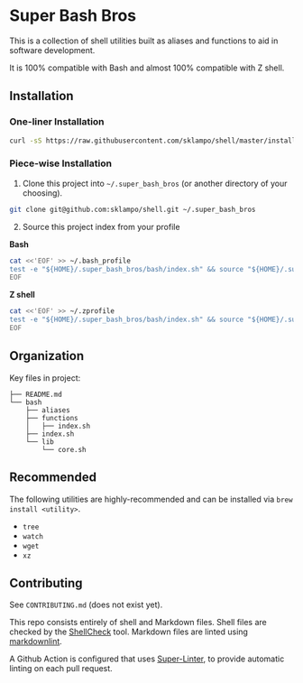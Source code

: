 # Super Bash Bros

This is a collection of shell utilities built as aliases and functions to
aid in software development.

It is 100% compatible with Bash and almost 100% compatible with Z shell.

## Installation

### One-liner Installation

```sh
curl -sS https://raw.githubusercontent.com/sklampo/shell/master/install.sh | bash
```

### Piece-wise Installation

1. Clone this project into `~/.super_bash_bros` (or another directory of your choosing).

 ```sh
git clone git@github.com:sklampo/shell.git ~/.super_bash_bros
```

2. Source this project index from your profile

  **Bash**

  ```bash
cat <<'EOF' >> ~/.bash_profile
test -e "${HOME}/.super_bash_bros/bash/index.sh" && source "${HOME}/.super_bash_bros/bash/index.sh"
EOF
```

  **Z shell**

  ```zsh
cat <<'EOF' >> ~/.zprofile
test -e "${HOME}/.super_bash_bros/bash/index.sh" && source "${HOME}/.super_bash_bros/bash/index.sh"
EOF
```


## Organization

Key files in project:

```console
├── README.md
└── bash
    ├── aliases
    ├── functions
    │   ├── index.sh
    ├── index.sh
    └── lib
        └── core.sh
```

## Recommended

The following utilities are highly-recommended and can be installed via `brew install <utility>`.

* `tree`
* `watch`
* `wget`
* `xz`

## Contributing

See `CONTRIBUTING.md` (does not exist yet).

This repo consists entirely of shell and Markdown files.  Shell files are
checked by the [ShellCheck](https://github.com/koalaman/shellcheck) tool.
Markdown files are linted using [markdownlint](https://github.com/DavidAnson/markdownlint).

A Github Action is configured that uses
[Super-Linter](https://github.com/github/super-linter), to provide automatic
linting on each pull request.
